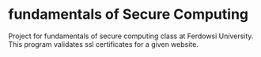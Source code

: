 # fundamentals of Secure Computing

Project for fundamentals of secure computing class at Ferdowsi University. 
This program validates ssl certificates for a given website.
